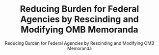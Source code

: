 ---
layout: resources-landing
title: "Reducing Burden for Federal Agencies by Rescinding and Modifying OMB Memoranda"
subtitle: "Reducing Burden for Federal Agencies by Rescinding and Modifying OMB Memoranda"
filters: federal-financial-assistance cfr memorandum omb 2017
external_url: https://www.whitehouse.gov/wp-content/uploads/legacy_drupal_files/omb/memoranda/2017/M-17-26.pdf
---